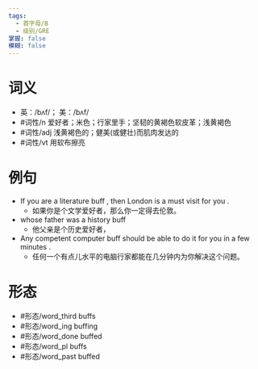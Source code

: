 ```yaml
---
tags:
  - 首字母/B
  - 级别/GRE
掌握: false
模糊: false
---
```

# 词义
- 英：/bʌf/； 美：/bʌf/
- #词性/n  爱好者；米色；行家里手；坚韧的黄褐色软皮革；浅黄褐色
- #词性/adj  浅黄褐色的；健美(或健壮)而肌肉发达的
- #词性/vt  用软布擦亮
# 例句
- If you are a literature buff , then London is a must visit for you .
	- 如果你是个文学爱好者，那么你一定得去伦敦。
- whose father was a history buff
	- 他父亲是个历史爱好者，
- Any competent computer buff should be able to do it for you in a few minutes .
	- 任何一个有点儿水平的电脑行家都能在几分钟内为你解决这个问题。
# 形态
- #形态/word_third buffs
- #形态/word_ing buffing
- #形态/word_done buffed
- #形态/word_pl buffs
- #形态/word_past buffed
